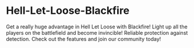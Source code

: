 # Hell-Let-Loose-Blackfire
Get a really huge advantage in Hell Let Loose with Blackfire! Light up all the players on the battlefield and become invincible! Reliable protection against detection. Check out the features and join our community today!

